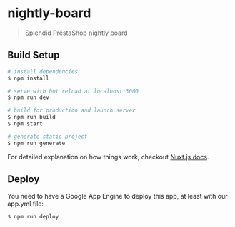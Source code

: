 # nightly-board

> Splendid PrestaShop nightly board

## Build Setup

``` bash
# install dependencies
$ npm install

# serve with hot reload at localhost:3000
$ npm run dev

# build for production and launch server
$ npm run build
$ npm start

# generate static project
$ npm run generate
```

For detailed explanation on how things work, checkout [Nuxt.js docs](https://nuxtjs.org).

## Deploy

You need to have a Google App Engine to deploy this app, at least with our app.yml file:

```
$ npm run deploy
```
